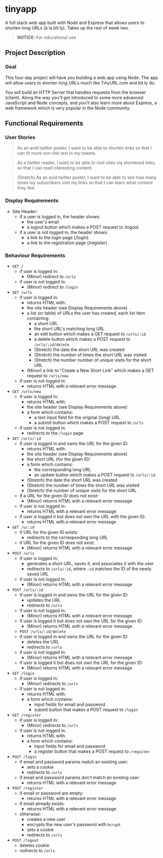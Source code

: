 # tinyapp

A full stack web app built with Node and Express that allows users to shorten long URLs (à la bit.ly). Takes up the rest of week two.

> **NOTICE:** For educational use

## Project Description
### Goal
This four-day project will have you building a web app using Node. The app will allow users to shorten long URLs much like TinyURL.com and bit.ly do.

You will build an HTTP Server that handles requests from the browser (client). Along the way you'll get introduced to some more advanced JavaScript and Node concepts, and you'll also learn more about Express, a web framework which is very popular in the Node community.

## Functional Requirements
### User Stories
> As an avid twitter poster,
> I want to be able to shorten links
> so that I can fit more non-link text in my tweets.

> As a twitter reader,
> I want to be able to visit sites via shortened links,
> so that I can read interesting content.

> (Stretch) As an avid twitter poster,
> I want to be able to see how many times my subscribers visit my links
> so that I can learn what content they like.

### Display Requirements

- Site Header:
  - if a user is logged in, the header shows:
    - the user's email
    - a logout button which makes a POST request to /logout
  - if a user is not logged in, the header shows:
    - a link to the login page (/login)
    - a link to the registration page (/register)

### Behaviour Requirements
- `GET /`
  - if user is logged in:
    - (Minor) redirect to `/urls`
  - if user is not logged in:
    - (Minor) redirect to `/login`
- `GET /urls`
  - if user is logged in:
    - returns HTML with:
    - the site header (see Display Requirements above)
    - a list (or table) of URLs the user has created, each list item containing:
      - a short URL
      - the short URL's matching long URL
      - an edit button which makes a GET request to `/urls/:id`
      - a delete button which makes a POST request to `/urls/:id/delete`
      - (Stretch) the date the short URL was created
      - (Stretch) the number of times the short URL was visited
      - (Stretch) the number number of unique visits for the short URL
    - (Minor) a link to "Create a New Short Link" which makes a GET request to `/urls/new`
  - if user is not logged in:
    - returns HTML with a relevant error message
- `GET /urls/new`
  - if user is logged in:
    - returns HTML with:
    - the site header (see Display Requirements above)
    - a form which contains:
      - a text input field for the original (long) URL
      - a submit button which makes a POST request to `/urls`
  - if user is not logged in:
    - redirects to the `/login` page
- `GET /urls/:id`
  - if user is logged in and owns the URL for the given ID:
    - returns HTML with:
    - the site header (see Display Requirements above)
    - the short URL (for the given ID)
    - a form which contains:
      - the corresponding long URL
      - an update button which makes a POST request to `/urls/:id`
    - (Stretch) the date the short URL was created
    - (Stretch) the number of times the short URL was visited
    - (Stretch) the number of unique visits for the short URL
  - if a URL for the given ID does not exist:
    - (Minor) returns HTML with a relevant error message
  - if user is not logged in:
    - returns HTML with a relevant error message
  - if user is logged it but does not own the URL with the given ID:
    - returns HTML with a relevant error message
- `GET /u/:id`
  - if URL for the given ID exists:
    - redirects to the corresponding long URL
  - if URL for the given ID does not exist:
    - (Minor) returns HTML with a relevant error message
- `POST /urls`
  - if user is logged in:
    - generates a short URL, saves it, and associates it with the user
    - redirects to `/urls/:id`, where `:id` matches the ID of the newly saved URL
  - if user is not logged in:
    - (Minor) returns HTML with a relevant error message
- `POST /urls/:id`
  - if user is logged in and owns the URL for the given ID:
    - updates the URL
    - redirects to `/urls`
  - if user is not logged in:
    - (Minor) returns HTML with a relevant error message
  - if user is logged it but does not own the URL for the given ID:
    - (Minor) returns HTML with a relevant error message
  - `POST /urls/:id/delete`
  - if user is logged in and owns the URL for the given ID:
    - deletes the URL
    - redirects to `/urls`
  - if user is not logged in:
    - (Minor) returns HTML with a relevant error message
  - if user is logged it but does not own the URL for the given ID:
    - (Minor) returns HTML with a relevant error message
- `GET /login`
  - if user is logged in:
    - (Minor) redirects to `/urls`
  - if user is not logged in:
    - returns HTML with:
    - a form which contains:
      - input fields for email and password
      - submit button that makes a POST request to `/login`
- `GET /register`
  - if user is logged in:
    - (Minor) redirects to `/urls`
  - if user is not logged in:
    - returns HTML with:
    - a form which contains:
      - input fields for email and password
      - a register button that makes a POST request to `/register`
- `POST /login`
  - if email and password params match an existing user:
    - sets a cookie
    - redirects to `/urls`
  - if email and password params don't match an existing user:
    - returns HTML with a relevant error message
- `POST /register`
  - if email or password are empty:
    - returns HTML with a relevant error message
  - if email already exists:
    - returns HTML with a relevant error message
  - otherwise:
    - creates a new user
    - encrypts the new user's password with `bcrypt`
    - sets a cookie
    - redirects to `/urls`
- `POST /logout`
  - deletes cookie
  - redirects to `/urls`
